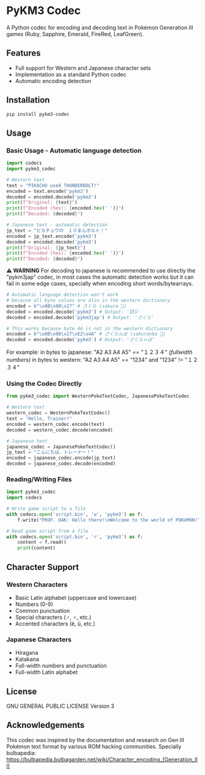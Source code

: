 # PyKM3 Codec

A Python codec for encoding and decoding text in Pokémon Generation III games (Ruby, Sapphire, Emerald, FireRed, LeafGreen).

## Features

- Full support for Western and Japanese character sets
- Implementation as a standard Python codec
- Automatic encoding detection

## Installation

```bash
pip install pykm3-codec
```

## Usage

### Basic Usage - Automatic language detection
```python
import codecs
import pykm3_codec

# Western text
text = "PIKACHU used THUNDERBOLT!"
encoded = text.encode('pykm3')
decoded = encoded.decode('pykm3')
print(f"Original: {text}")
print(f"Encoded (hex): {encoded.hex(' ')}")
print(f"Decoded: {decoded}")

# Japanese text - automatic detection
jp_text = "ピカチュウの　１０まんボルト！"
encoded = jp_text.encode('pykm3')
decoded = encoded.decode('pykm3')
print(f"Original: {jp_text}")
print(f"Encoded (hex): {encoded.hex(' ')}")
print(f"Decoded: {decoded}")
```

**⚠ WARNING**
For decoding to japanese is recommended to use directly the "pykm3jap" codec,
in most cases the automatic detection works but it can fail in some edge cases,
specially when encoding short words/bytearrays.
```python
# Automatic language detection won't work
# because all byte values are also in the western dictionary
encoded = b"\x0B\x08\x27" # さくら (sakura 🌸)
decoded = encoded.decode('pykm3') # Output: 'ÎËú'
decoded = encoded.decode('pykm3jap') # Output: 'さくら'

# This works because byte 4A is not in the western dictionary
encoded = b"\x0B\x08\x27\xE2\x4A" # さくらんぼ (sakuranbo 🍒)
decoded = encoded.decode('pykm3') # Output: 'さくらｎぼ'
```
For example: in bytes to japanese: "A2 A3 A4 A5" == "１２３４" _(fullwidth numbers)_
in bytes to western: "A2 A3 A4 A5" == "1234"
and "1234" != "１２３４"

### Using the Codec Directly

```python
from pykm3_codec import WesternPokeTextCodec, JapanesePokeTextCodec

# Western text
western_codec = WesternPokeTextCodec()
text = "Hello, Trainer!"
encoded = western_codec.encode(text)
decoded = western_codec.decode(encoded)

# Japanese text
japanese_codec = JapanesePokeTextCodec()
jp_text = "こんにちは、トレーナー！"
encoded = japanese_codec.encode(jp_text)
decoded = japanese_codec.decode(encoded)
```

### Reading/Writing Files

```python
import pykm3_codec
import codecs

# Write game script to a file
with codecs.open('script.bin', 'w', 'pykm3') as f:
    f.write("PROF. OAK: Hello there!\nWelcome to the world of POKéMON!")

# Read game script from a file
with codecs.open('script.bin', 'r', 'pykm3') as f:
    content = f.read()
    print(content)
```

## Character Support

### Western Characters

- Basic Latin alphabet (uppercase and lowercase)
- Numbers (0-9)
- Common punctuation
- Special characters (♂, ♀, etc.)
- Accented characters (é, ü, etc.)

### Japanese Characters

- Hiragana
- Katakana
- Full-width numbers and punctuation
- Full-width Latin alphabet

## License

GNU GENERAL PUBLIC LICENSE Version 3

## Acknowledgements

This codec was inspired by the documentation and research on Gen III Pokémon text format by various ROM hacking communities.
Specially bulbapedia: https://bulbapedia.bulbagarden.net/wiki/Character_encoding_(Generation_III)